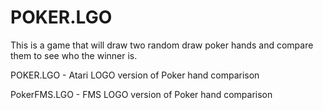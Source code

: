 # POKER.LGO

This is a game that will draw two random draw poker hands and compare them
to see who the winner is.

POKER.LGO - Atari LOGO version of Poker hand comparison

PokerFMS.LGO - FMS LOGO version of Poker hand comparison
